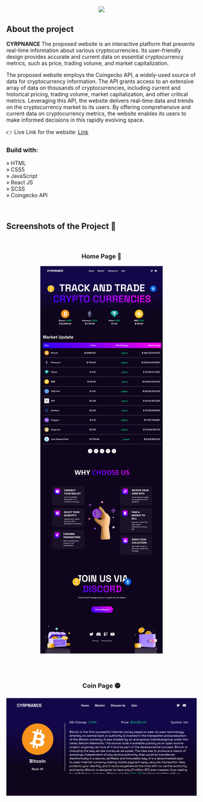 <div align='center'><img style="width:16%" src='https://user-images.githubusercontent.com/105128267/220607693-29987a1c-8f0d-4835-9bfe-3b5c9f326b17.png'/></div>

<h2>About the project</h2>

<p><b>CYRPNANCE</b> The proposed website is an interactive platform that presents real-time information about various cryptocurrencies. Its user-friendly design provides accurate and current data on essential cryptocurrency metrics, such as price, trading volume, and market capitalization. <br/>

The proposed website employs the Coingecko API, a widely-used source of data for cryptocurrency information. The API grants access to an extensive array of data on thousands of cryptocurrencies, including current and historical pricing, trading volume, market capitalization, and other critical metrics. Leveraging this API, the website delivers real-time data and trends on the cryptocurrency market to its users. By offering comprehensive and current data on cryptocurrency metrics, the website enables its users to make informed decisions in this rapidly evolving space.
</p>

👉 Live Link for the website: <a href=''>Link</a>

<h3>Build with:</h3>

» HTML <br>
» CSS5 <br>
» JavaScript <br>
» React JS <br>
» SCSS  <br>
» Coingecko API <br>

<br>

<h2>Screenshots of the Project 📸</h2>
<br>
<h3 align='center'>Home Page 🏡</h3>

<div align='center'>
<img src='https://github.com/Daystar/portfolio-crypto/blob/main/crypto_home.png'/>

</div>

<br><br>

<h3 align='center'>Coin Page 🟡 </h3>

<div align='center'>
<img src='https://github.com/Daystar/portfolio-crypto/blob/main/crypto_info.png'/>
</div>
